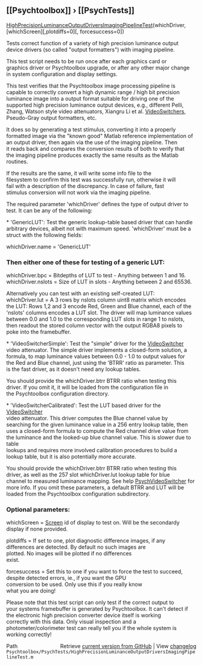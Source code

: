 ## [[Psychtoolbox]] &#8250; [[PsychTests]]

[HighPrecisionLuminanceOutputDriversImagingPipelineTest](HighPrecisionLuminanceOutputDriversImagingPipelineTest)(whichDriver, [whichScreen][,plotdiffs=0][, forcesuccess=0])  
  
Tests correct function of a variety of high precision luminance output  
device drivers (so called "output formatters") with imaging pipeline.  
  
This test script needs to be run once after each graphics card or  
graphics driver or Psychtoolbox upgrade, or after any other major change  
in system configuration and display settings.  
  
This test verifies that the Psychtoolbox image processing pipeline is  
capable to correctly convert a high dynamic range / high bit precision  
luminance image into a output format suitable for driving one of the  
supported high precision luminance output devices, e.g., different Pelli,  
Zhang, Watson style video attenuators, Xiangru Li et al. [VideoSwitchers](VideoSwitchers),  
Pseudo-Gray output formatters, etc.  
  
It does so by generating a test stimulus, converting it into a properly  
formatted image via the "known good" Matlab reference implementation of  
an output driver, then again via the  use of the imaging pipeline. Then  
it reads back and compares the conversion results of both to verify that  
the imaging pipeline produces exactly the same results as the Matlab  
routines.  
  
If the results are the same, it will write some info file to the  
filesystem to confirm this test was successfully run, otherwise it will  
fail with a description of the discrepancy. In case of failure, fast  
stimulus conversion will not work via the imaging pipeline.  
  
The required parameter 'whichDriver' defines the type of output driver to  
test. It can be any of the following:  
  
\* 'GenericLUT': Test the generic lookup-table based driver that can handle  
arbitrary devices, albeit not with maximum speed. 'whichDriver' must be a  
struct with the following fields:  
  
whichDriver.name = 'GenericLUT'  
  
### Then either one of these for testing of a generic LUT:  
  
whichDriver.bpc = Bitdepths of LUT to test - Anything between 1 and 16.  
whichDriver.nslots = Size of LUT in slots - Anything between 2 and 65536.  
  
Alternatively you can test with an existing self-created LUT:  
whichDriver.lut = A 3 rows by nslots column uint8 matrix which encodes  
the LUT: Rows 1,2 and 3 encode Red, Green and Blue channel, each of the  
'nslots' columns encodes a LUT slot. The driver will map luminance values  
between 0.0 and 1.0 to the corresponding LUT slots in range 1 to nslots,  
then readout the stored column vector with the output RGBA8 pixels to  
poke into the framebuffer.  
  
\* 'VideoSwitcherSimple': Test the "simple" driver for the [VideoSwitcher](VideoSwitcher)  
video attenuator. The simple driver implements a closed-form solution, a  
formula, to map luminance values between 0.0 - 1.0 to output values for  
the Red and Blue channel, just using the 'BTRR' ratio as parameter. This  
is the fast driver, as it doesn't need any lookup tables.  
  
You should provide the whichDriver.btrr BTRR ratio when testing this  
driver. If you omit it, it will be loaded from the configuration file in  
the Psychtoolbox configuration directory.  
  
\* 'VideoSwitcherCalibrated': Test the LUT based driver for the [VideoSwitcher](VideoSwitcher)  
video attenuator. This driver computes the Blue channel value by  
searching for the given luminance value in a 256 entry lookup table, then  
uses a closed-form formula to compute the Red channel drive value from  
the luminance and the looked-up blue channel value. This is slower due to table  
lookups and requires more involved calibration procedures to build a  
lookup table, but it is also potentially more accurate.  
  
You should provide the whichDriver.btrr BTRR ratio when testing this  
driver, as well as the 257 slot whichDriver.lut lookup table for blue  
channel to measured luminance mapping. See help [PsychVideoSwitcher](PsychVideoSwitcher) for  
more info. If you omit these parameters, a default BTRR and LUT will be  
loaded from the Psychtoolbox configuration subdirectory.  
  
### Optional parameters:  
  
whichScreen  = [Screen](Screen) id of display to test on. Will be the secondardy  
               display if none provided.  
  
plotdiffs    = If set to one, plot diagnostic difference images, if any  
               differences are detected. By default no such images are  
               plotted. No images will be plotted if no differences  
               exist.  
  
forcesuccess = Set this to one if you want to force the test to succeed,  
               despite detected errors, ie., if you want the GPU  
               conversion to be used. Only use this if you really know  
               what you are doing!  
  
Please note that this test script can only test if the correct output to  
your systems framebuffer is generated by Psychtoolbox. It can't detect if  
the electronic high precision converter device itself is working  
correctly with this data. Only visual inspection and a  
photometer/colorimeter test can really tell you if the whole system is  
working correctly!  
  




<div class="code_header" style="text-align:right;">
  <span style="float:left;">Path&nbsp;&nbsp;</span> <span class="counter">Retrieve <a href=
  "https://raw.github.com/Psychtoolbox-3/Psychtoolbox-3/beta/Psychtoolbox/PsychTests/HighPrecisionLuminanceOutputDriversImagingPipelineTest.m">current version from GitHub</a> | View <a href=
  "https://github.com/Psychtoolbox-3/Psychtoolbox-3/commits/beta/Psychtoolbox/PsychTests/HighPrecisionLuminanceOutputDriversImagingPipelineTest.m">changelog</a></span>
</div>
<div class="code">
  <code>Psychtoolbox/PsychTests/HighPrecisionLuminanceOutputDriversImagingPipelineTest.m</code>
</div>

